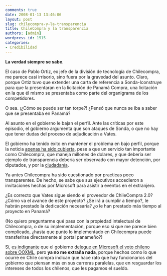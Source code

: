 ```yaml
---
comments: true
date: 2008-01-13 13:46:06
layout: post
slug: chilecompra-y-la-transparencia
title: ChileCompra y la transparencia
authors: [admin]
wordpress_id: 1515
categories:
- Credibilidad
---
```


**La verdad siempre se sabe**.

El caso de Pablo Ortiz, ex jefe de la división de tecnología de Chilecompra, me parece casi irrisorio, sino fuera por la gravedad del asunto. Claro, porque Ortiz tuvo que extender una carta de referencia a Sonda-Iconstruye para que la presentaran en la licitación de Panamá Compra, una licitación en la que él mismo se presentaba como parte del organigrama de los competidores.

O sea. ¡¿Cómo se puede ser tan torpe?! ¿Pensó que nunca se iba a saber que se presentaba en Panamá?

Al asunto en el gobierno le bajan el perfil. Ante las críticas por este episodio, el gobierno argumenta que son ataques de Sonda, o que no hay que tener dudas del proceso de adjudicación a Vates.

El gobierno ha tenido éxito en mantener el problema en bajo perfil, porque la noticia [apenas ha sido cubierta](http://www.economiaynegocios.cl/noticias/noticias.asp?id=39726), pese a que un servicio tan importante como Chilecompra, que maneja millones de dolares, y que debería ser ejemplo de transparencia debería ser observado con mayor detención, por diputados, y por la [ciudadanía](http://www.liberaciondigital.org/).

Ya antes Chilecompra ha sido cuestionado por practicas poco transparentes. De hecho, se sabe que sus ejecutivos accedieron a invitaciones hechas por Microsoft para asistir a eventos en el extranjero.

¿Es correcto que Vates sigue siendo el proveedor de ChileCompra 2.0? ¿Cómo va el avance de este proyecto? ¿Se irá a cumplir a tiempo?, le habrán prestado la dedicación necesaria? ¿o le han prestado más tiempo al proyecto en Panamá?

(No quiero preguntarme qué pasa con la propiedad intelectual de Chilecompra, o de su implementación, porque eso si que me parece bien complicado, ¿hasta que punto lo implementado en Chilecompra puede transferirse directamente al portal panameño?)

Sí, [es indignante](http://luisramirez.cl/blog/?p=966) que el gobierno [delegue en Microsoft el voto chileno sobre OOXML](http://www.liberaciondigital.org/blog/2008/01/verguenza-nacional-la-cce-decidira-voto-chileno-por-ooxml/), pero **ya no me extraña nada**, porque hechos como lo que ocurre en Chile compra indican que hace rato que hay funcionarios del gobierno que piensan más en sus carreras paralelas, que en resguardar los intereses de todos los chilenos, que les pagamos el sueldo.
